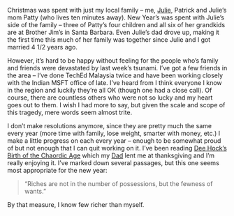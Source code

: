 Christmas was spent with just my local family – me,
[Julie](http://techiewife.com/), Patrick and Julie’s mom Patty (who
lives ten minutes away). New Year’s was spent with Julie’s side of the
family – three of Patty’s four children and all six of her grandkids are
at Brother Jim’s in Santa Barbara. Even Julie’s dad drove up, making it
the first time this much of her family was together since Julie and I
got married 4 1/2 years ago.

However, it’s hard to be happy without feeling for the people who’s
family and friends were devastated by last week’s tsunami. I’ve got a
few friends in the area – I’ve done TechEd Malaysia twice and have been
working closely with the Indian MSFT office of late. I’ve heard from I
think everyone I know in the region and luckily they’re all OK (though
one had a close call). Of course, there are countless others who were
not so lucky and my heart goes out to them. I wish I had more to say,
but given the scale and scope of this tragedy, mere words seem almost
trite.

I don’t make resolutions anymore, since they are pretty much the same
every year (more time with family, lose weight, smarter with money,
etc.) I make a little progress on each every year – enough to be
somewhat proud of but not enough that I can quit working on it. I’ve
been reading [Dee Hock’s](http://www.chaordic.org/who_hock2.html) [Birth
of the Chaordic Age](http://www.amazon.com/o/ASIN/1576750744) which my
[Dad](http://halpierson.blogspot.com/) lent me at thanksgiving and I’m
really enjoying it. I’ve marked down several passages, but this one
seems most appropriate for the new year:

> “Riches are not in the number of possessions, but the fewness of
> wants.”

By that measure, I know few richer than myself.
